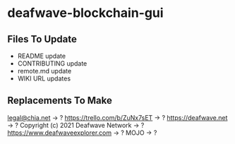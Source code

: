 # deafwave-blockchain-gui

## Files To Update
- README update
- CONTRIBUTING update
- remote.md update
- WIKI URL updates

## Replacements To Make

legal@chia.net -> ?
https://trello.com/b/ZuNx7sET -> ?
https://deafwave.net -> ?
Copyright (c) 2021 Deafwave Network -> ?
https://www.deafwaveexplorer.com -> ?
MOJO -> ?